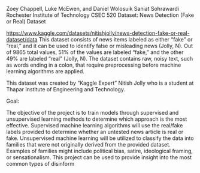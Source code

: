 Zoey Chappell, Luke McEwen, and Daniel Wolosuik
Saniat Sohrawardi
Rochester Institute of Technology
CSEC 520
Dataset: News Detection (Fake or Real) Dataset

https://www.kaggle.com/datasets/nitishjolly/news-detection-fake-or-real-dataset/data
This dataset consists of news items labeled as either “fake” or “real,” and it can be used to identify false or misleading news (Jolly, N). Out of 9865 total values,  51% of the values are labeled “fake,”  and the other 49% are labeled “real” (Jolly, N). The dataset contains raw, noisy text, such as words ending in a colon, that require preprocessing before machine learning algorithms are applied. 

This dataset was created by “Kaggle Expert” Nitish Jolly who is a student at Thapar Institute of Engineering and Technology. 

Goal: 

The objective of the project is to train models through supervised and unsupervised learning methods to determine which approach is the most effective. Supervised machine learning algorithms will use the real/fake labels provided to determine whether an untested news article is real or fake. Unsupervised machine learning will be utilized to classify the data into families that were not originally derived from the provided dataset. Examples of families might include political bias, satire, ideological framing, or sensationalism. This project can be used to provide insight into the most common types of disinform
